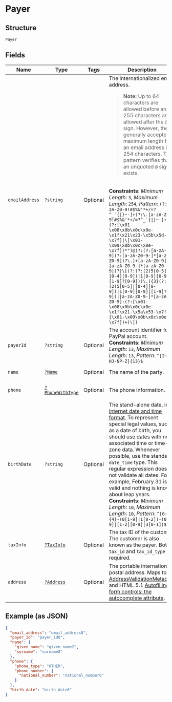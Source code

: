 
# Payer

## Structure

`Payer`

## Fields

| Name | Type | Tags | Description | Getter | Setter |
|  --- | --- | --- | --- | --- | --- |
| `emailAddress` | `?string` | Optional | The internationalized email address.<blockquote><strong>Note:</strong> Up to 64 characters are allowed before and 255 characters are allowed after the <code>@</code> sign. However, the generally accepted maximum length for an email address is 254 characters. The pattern verifies that an unquoted <code>@</code> sign exists.</blockquote><br>**Constraints**: *Minimum Length*: `3`, *Maximum Length*: `254`, *Pattern*: ``(?:[a-zA-Z0-9!#$%&'*+/=?^_`{\|}~-]+(?:\.[a-zA-Z0-9!#$%&'*+/=?^_`{\|}~-]+)*\|(?:[\x01-\x08\x0b\x0c\x0e-\x1f\x21\x23-\x5b\x5d-\x7f]\|\[\x01-\x09\x0b\x0c\x0e-\x7f])*")@(?:(?:[a-zA-Z0-9](?:[a-zA-Z0-9-]*[a-zA-Z0-9])?\.)+[a-zA-Z0-9](?:[a-zA-Z0-9-]*[a-zA-Z0-9])?\|\[(?:(?:(2(5[0-5]\|[0-4][0-9])\|1[0-9][0-9]\|[1-9]?[0-9]))\.){3}(?:(2(5[0-5]\|[0-4][0-9])\|1[0-9][0-9]\|[1-9]?[0-9])\|[a-zA-Z0-9-]*[a-zA-Z0-9]:(?:[\x01-\x08\x0b\x0c\x0e-\x1f\x21-\x5a\x53-\x7f]\|\[\x01-\x09\x0b\x0c\x0e-\x7f])+)\])`` | getEmailAddress(): ?string | setEmailAddress(?string emailAddress): void |
| `payerId` | `?string` | Optional | The account identifier for a PayPal account.<br>**Constraints**: *Minimum Length*: `13`, *Maximum Length*: `13`, *Pattern*: `^[2-9A-HJ-NP-Z]{13}$` | getPayerId(): ?string | setPayerId(?string payerId): void |
| `name` | [`?Name`](../../doc/models/name.md) | Optional | The name of the party. | getName(): ?Name | setName(?Name name): void |
| `phone` | [`?PhoneWithType`](../../doc/models/phone-with-type.md) | Optional | The phone information. | getPhone(): ?PhoneWithType | setPhone(?PhoneWithType phone): void |
| `birthDate` | `?string` | Optional | The stand-alone date, in [Internet date and time format](https://tools.ietf.org/html/rfc3339#section-5.6). To represent special legal values, such as a date of birth, you should use dates with no associated time or time-zone data. Whenever possible, use the standard `date_time` type. This regular expression does not validate all dates. For example, February 31 is valid and nothing is known about leap years.<br>**Constraints**: *Minimum Length*: `10`, *Maximum Length*: `10`, *Pattern*: `^[0-9]{4}-(0[1-9]\|1[0-2])-(0[1-9]\|[1-2][0-9]\|3[0-1])$` | getBirthDate(): ?string | setBirthDate(?string birthDate): void |
| `taxInfo` | [`?TaxInfo`](../../doc/models/tax-info.md) | Optional | The tax ID of the customer. The customer is also known as the payer. Both `tax_id` and `tax_id_type` are required. | getTaxInfo(): ?TaxInfo | setTaxInfo(?TaxInfo taxInfo): void |
| `address` | [`?Address`](../../doc/models/address.md) | Optional | The portable international postal address. Maps to [AddressValidationMetadata](https://github.com/googlei18n/libaddressinput/wiki/AddressValidationMetadata) and HTML 5.1 [Autofilling form controls: the autocomplete attribute](https://www.w3.org/TR/html51/sec-forms.html#autofilling-form-controls-the-autocomplete-attribute). | getAddress(): ?Address | setAddress(?Address address): void |

## Example (as JSON)

```json
{
  "email_address": "email_address8",
  "payer_id": "payer_id8",
  "name": {
    "given_name": "given_name2",
    "surname": "surname8"
  },
  "phone": {
    "phone_type": "OTHER",
    "phone_number": {
      "national_number": "national_number6"
    }
  },
  "birth_date": "birth_date6"
}
```

